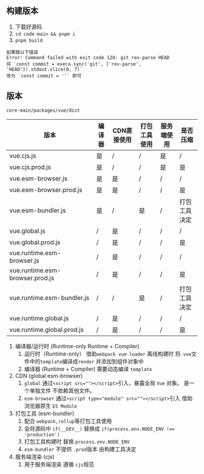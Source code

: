 ## 构建版本

1.  下载好源码
2.  `cd code-main && pnpm i `
3.  `pnpm build`

```
如果报以下错误
Error: Command failed with exit code 128: git rev-parse HEAD
将 `const commit = execa.sync('git', ['rev-parse', 'HEAD']).stdout.slice(0, 7)`
改为 `const commit = ''` 即可
```



## 版本
`core-main/packages/vue/dist`

| 版本                            | 编译器 | CDN直接使用 | 打包工具使用 | 服务端使用 | 是否压缩 |
| ------------------------------- | ------ | ----------- | ------------ | ---------- | -------- |
| vue.cjs.js                      | 是     | /           | /            | 是         | /        |
| vue.cjs.prod.js                 | 是     | /           | /            | 是         | 是       |
| vue.esm-browser.js              | 是     | 是          | /            | /          | /        |
| vue.esm-browser.prod.js         | 是     | 是          | /            | /          | 是       |
| vue.esm-bundler.js              | 是     | /           | 是           | /          | 打包工具决定        |
| vue.global.js                   | /      | 是          | /            | /          | /        |
| vue.global.prod.js              | /      | 是          | /            | /          | 是       |
| vue.runtime.esm-browser.js      | /      | 是          | /            | /          | /        |
| vue.runtime.esm-browser.prod.js | /      | 是          | /            | /          | 是       |
| vue.runtime.esm-bundler.js      | /      | /           | 是           | /          | 打包工具决定  |
| vue.runtime.global.js           | /      | 是          | /            | /          | /        |
| vue.runtime.global.prod.js      | /      | 是          | /            | /          | 是       |

1. 编译器/运行时 (Runtime-only Runtime + Compiler)
   1. 运行时（Runtime-only） 借助`webpack vue-loader` 离线构建时 将`.vue`文件中的`template`编译成`render` 并添加到组件对象中
   2. 编译器 (Runtime + Compiler) 需要动态编译 `template`
2. CDN (global esm-browser)
   1. `global` 通过`<script src=""></script>`引入，暴露全局 `Vue` 对象。 是一个单独文件 不依赖其他文件。
   2. `esm-browser` 通过`<script type="module" src=""></script>`引入 借助浏览器原生 `ES Module`
3. 打包工具 (esm-bundler)
   1. 配合 `webpack,rollup`等打包工具使用
   2. 会将源码中 `if(__DEV__)` 替换成 `if(process.env.NODE_ENV !== 'production')`
   3. 打包工具构建时 替换 `process.env.NODE_ENV`
   4. `esm-bundler` 不提供 `.prod`版本 由构建工具决定
4. 服务端渲染 (cjs)
   1. 用于服务端渲染 遵循 `cjs`规范